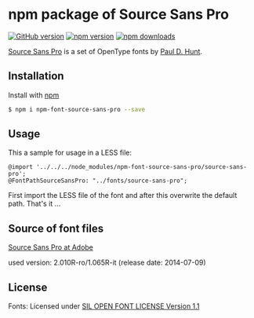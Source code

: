 # npm package of Source Sans Pro

[![GitHub version](https://badge.fury.io/gh/dasrick%2Fnpm-font-source-sans-pro.svg)](http://badge.fury.io/gh/dasrick%2Fnpm-font-source-sans-pro)
[![npm version](https://img.shields.io/npm/v/npm-font-source-sans-pro.svg)](https://www.npmjs.com/package/npm-font-source-sans-pro)
[![npm downloads](https://img.shields.io/npm/dm/npm-font-source-sans-pro.svg)](https://www.npmjs.com/package/npm-font-source-sans-pro)


[Source Sans Pro](https://github.com/adobe-fonts/source-sans-pro/) is a set of OpenType fonts by [Paul D. Hunt](mailto:opensourcefonts@adobe.com).


## Installation

Install with [npm](https://www.npmjs.com/)

```sh
$ npm i npm-font-source-sans-pro --save
```


## Usage

This a sample for usage in a LESS file:

```
@import '../../../node_modules/npm-font-source-sans-pro/source-sans-pro';
@FontPathSourceSansPro: "../fonts/source-sans-pro";
```

First import the LESS file of the font and after this overwrite the default path. That's it ...


## Source of font files

[Source Sans Pro at Adobe](https://github.com/adobe-fonts/source-sans-pro/)

used version: 2.010R-ro/1.065R-it (release date: 2014-07-09)


## License

Fonts: Licensed under [SIL OPEN FONT LICENSE Version 1.1](https://github.com/dasrick/npm-font-source-sans-pro/blob/master/LICENSE)